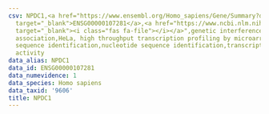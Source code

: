 ```yaml
---
csv: NPDC1,<a href="https://www.ensembl.org/Homo_sapiens/Gene/Summary?db=core;g=ENSG00000107281"
  target="_blank">ENSG00000107281</a>,<a href="https://www.ncbi.nlm.nih.gov/pubmed/17216044"
  target="_blank"><i class="fas fa-file"></i></a>",genetic interference,functional
  association,HeLa, high throughput transcription profiling by microarray,nucleotide
  sequence identification,nucleotide sequence identification,transcriptional regulation,up-regulates
  activity
data_alias: NPDC1
data_id: ENSG00000107281
data_numevidence: 1
data_species: Homo sapiens
data_taxid: '9606'
title: NPDC1
---
```


